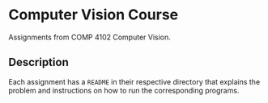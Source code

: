 # Computer Vision Course
Assignments from COMP 4102 Computer Vision.
## Description 
Each assignment has a `README` in their respective directory that explains the problem and instructions on how to run the corresponding programs. 
